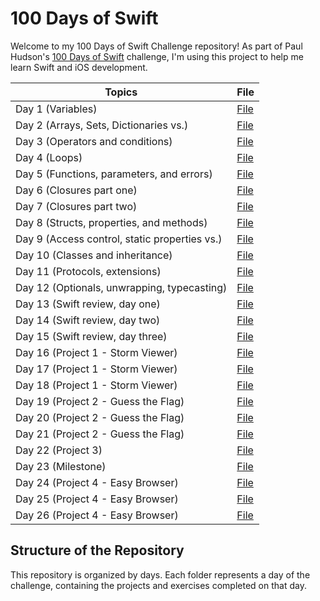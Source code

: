 # 100 Days of Swift 

Welcome to my 100 Days of Swift Challenge repository! As part of Paul Hudson's [100 Days of Swift](https://www.hackingwithswift.com/100) challenge, I'm using this project to help me learn Swift and iOS development.

| Topics                                        | File                                                                                                             |
|-----------------------------------------------|------------------------------------------------------------------------------------------------------------------|
| Day 1 (Variables)                             | <a href="https://github.com/sulekaptan/100-days-of-swift/blob/main/Swift%20Documents/day1-README.md">File</a>    |
| Day 2 (Arrays, Sets, Dictionaries vs.)        | <a href="https://github.com/sulekaptan/100-days-of-swift/blob/main/Swift%20Documents/day2-README.md">File</a>    |
| Day 3 (Operators and conditions)              | <a href="https://github.com/sulekaptan/100-days-of-swift/blob/main/Swift%20Documents/day3-README.md">File</a>    |
| Day 4 (Loops)                                 | <a href="https://github.com/sulekaptan/100-days-of-swift/blob/main/Swift%20Documents/day4-README.md">File</a>    |
| Day 5 (Functions, parameters, and errors)     | <a href="https://github.com/sulekaptan/100-days-of-swift/blob/main/Swift%20Documents/day5-README.md">File</a>    |
| Day 6 (Closures part one)                     | <a href="https://github.com/sulekaptan/100-days-of-swift/blob/main/Swift%20Documents/day6-README.md">File</a>    |
| Day 7 (Closures part two)                     | <a href="https://github.com/sulekaptan/100-days-of-swift/blob/main/Swift%20Documents/day7-README.md">File</a>    |
| Day 8 (Structs, properties, and methods)      | <a href="https://github.com/sulekaptan/100-days-of-swift/blob/main/Swift%20Documents/day8-README.md">File</a>    |
| Day 9 (Access control, static properties vs.) | <a href="https://github.com/sulekaptan/100-days-of-swift/blob/main/Swift%20Documents/day9-README.md">File</a>    |
| Day 10 (Classes and inheritance)              | <a href="https://github.com/sulekaptan/100-days-of-swift/blob/main/Swift%20Documents/day10-README.md">File</a>   |
| Day 11 (Protocols, extensions)                | <a href="https://github.com/sulekaptan/100-days-of-swift/blob/main/Swift%20Documents/day11-README.md">File</a>   |
| Day 12 (Optionals, unwrapping, typecasting)   | <a href="https://github.com/sulekaptan/100-days-of-swift/blob/main/Swift%20Documents/day12-README.md">File</a>   |
| Day 13 (Swift review, day one)                | <a href="https://github.com/sulekaptan/100-days-of-swift/blob/main/Swift%20Documents/day13-README.md">File</a>   |
| Day 14 (Swift review, day two)                | <a href="https://github.com/sulekaptan/100-days-of-swift/blob/main/Swift%20Documents/day14-README.md">File</a>   |
| Day 15 (Swift review, day three)              | <a href="https://github.com/sulekaptan/100-days-of-swift/blob/main/Swift%20Documents/day15-README.md">File</a>   |
| Day 16 (Project 1 - Storm Viewer)             | <a href="https://github.com/sulekaptan/100-days-of-swift/tree/main/Projects/UIKit/Project1">File</a>   |
| Day 17 (Project 1 - Storm Viewer)             | <a href="https://github.com/sulekaptan/100-days-of-swift/tree/main/Projects/UIKit/Project1">File</a>   |
| Day 18 (Project 1 - Storm Viewer)             | <a href="https://github.com/sulekaptan/100-days-of-swift/tree/main/Projects/UIKit/Project1">File</a>   |
| Day 19 (Project 2 - Guess the Flag)           | <a href="https://github.com/sulekaptan/100-days-of-swift/tree/main/Projects/UIKit/Project2">File</a>   |
| Day 20 (Project 2 - Guess the Flag)           | <a href="https://github.com/sulekaptan/100-days-of-swift/tree/main/Projects/UIKit/Project2">File</a>   |
| Day 21 (Project 2 - Guess the Flag)           | <a href="https://github.com/sulekaptan/100-days-of-swift/tree/main/Projects/UIKit/Project2">File</a>   |
| Day 22 (Project 3)                            | <a href="https://github.com/sulekaptan/100-days-of-swift/blob/main/Swift%20Documents/day22-README.md">File</a>   |
| Day 23 (Milestone)                            | <a href="https://github.com/sulekaptan/100-days-of-swift/blob/main/Swift%20Documents/day23-README.md">File</a>   |
| Day 24 (Project 4 - Easy Browser)             | <a href="https://github.com/sulekaptan/100-days-of-swift/tree/main/Projects/UIKit/Project4">File</a>   |
| Day 25 (Project 4 - Easy Browser)             | <a href="https://github.com/sulekaptan/100-days-of-swift/tree/main/Projects/UIKit/Project4">File</a>   |
| Day 26 (Project 4 - Easy Browser)             | <a href="https://github.com/sulekaptan/100-days-of-swift/tree/main/Projects/UIKit/Project4">File</a>   |

## Structure of the Repository

This repository is organized by days. Each folder represents a day of the challenge, containing the projects and exercises completed on that day.

